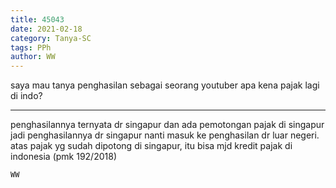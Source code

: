 ```yaml
---
title: 45043
date: 2021-02-18
category: Tanya-SC
tags: PPh
author: WW
---
```


saya mau tanya penghasilan sebagai seorang youtuber apa kena pajak lagi di indo?

---

penghasilannya ternyata dr singapur dan ada pemotongan pajak di singapur jadi penghasilannya dr singapur nanti masuk ke penghasilan dr luar negeri. atas pajak yg sudah dipotong di singapur, itu bisa mjd kredit pajak di indonesia (pmk 192/2018)

`WW`
